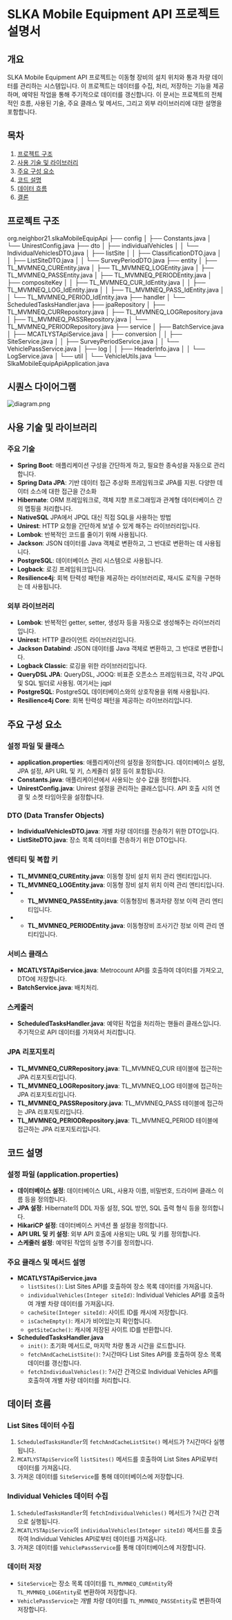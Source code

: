 # SLKA Mobile Equipment API 프로젝트 설명서

## 개요
SLKA Mobile Equipment API 프로젝트는 이동형 장비의 설치 위치와 통과 차량 데이터를 관리하는 시스템입니다. 이 프로젝트는 데이터를 수집, 처리, 저장하는 기능을 제공하며, 예약된 작업을 통해 주기적으로 데이터를 갱신합니다. 이 문서는 프로젝트의 전체적인 흐름, 사용된 기술, 주요 클래스 및 메서드, 그리고 외부 라이브러리에 대한 설명을 포함합니다.

## 목차
1. [프로젝트 구조](#프로젝트-구조)
2. [사용 기술 및 라이브러리](#사용-기술-및-라이브러리)
3. [주요 구성 요소](#주요-구성-요소)
4. [코드 설명](#코드-설명)
5. [데이터 흐름](#데이터-흐름)
6. [결론](#결론)

## 프로젝트 구조
org.neighbor21.slkaMobileEquipApi
├── config
│ ├── Constants.java
│ └── UnirestConfig.java
├── dto
│ ├── individualVehicles
│ │ └── IndividualVehiclesDTO.java
│ ├── listSite
│ │ ├── ClassificationDTO.java
│ │ ├── ListSiteDTO.java
│ │ └── SurveyPeriodDTO.java
├── entity
│ ├── TL_MVMNEQ_CUREntity.java
│ ├── TL_MVMNEQ_LOGEntity.java
│ ├── TL_MVMNEQ_PASSEntity.java
│ ├── TL_MVMNEQ_PERIODEntity.java
│ ├── compositeKey
│ │ ├── TL_MVMNEQ_CUR_IdEntity.java
│ │ ├── TL_MVMNEQ_LOG_IdEntity.java
│ │ ├── TL_MVMNEQ_PASS_IdEntity.java
│ │ └── TL_MVMNEQ_PERIOD_IdEntity.java
├── handler
│ └── ScheduledTasksHandler.java
├── jpaRepository
│ ├── TL_MVMNEQ_CURRepository.java
│ ├── TL_MVMNEQ_LOGRepository.java
│ ├── TL_MVMNEQ_PASSRepository.java
│ └── TL_MVMNEQ_PERIODRepository.java
├── service
│ ├── BatchService.java
│ ├── MCATLYSTApiService.java
│ ├── conversion
│ │ ├── SiteService.java
│ │ ├── SurveyPeriodService.java
│ │ └── VehiclePassService.java
│ ├── log
│ │ ├── HeaderInfo.java
│ │ └── LogService.java
│ └── util
│ └── VehicleUtils.java
└── SlkaMobileEquipApiApplication.java

## 시퀀스 다이어그램
![diagram.png](diagram.png)


## 사용 기술 및 라이브러리


### 주요 기술
- **Spring Boot**: 애플리케이션 구성을 간단하게 하고, 필요한 종속성을 자동으로 관리합니다.
- **Spring Data JPA**:  기반 데이터 접근 추상화 프레임워크로 JPA를 지원. 다양한 데이터 소스에 대한 접근을 간소화
- **Hibernate**: ORM 프레임워크로, 객체 지향 프로그래밍과 관계형 데이터베이스 간의 맵핑을 처리합니다.
- **NativeSQL**  JPA에서 JPQL 대신 직접 SQL을 사용하는 방법
- **Unirest**: HTTP 요청을 간단하게 보낼 수 있게 해주는 라이브러리입니다.
- **Lombok**: 반복적인 코드를 줄이기 위해 사용됩니다.
- **Jackson**: JSON 데이터를 Java 객체로 변환하고, 그 반대로 변환하는 데 사용됩니다.
- **PostgreSQL**: 데이터베이스 관리 시스템으로 사용됩니다.
- **Logback**: 로깅 프레임워크입니다.
- **Resilience4j**: 회복 탄력성 패턴을 제공하는 라이브러리로, 재시도 로직을 구현하는 데 사용됩니다.

### 외부 라이브러리
- **Lombok**: 반복적인 getter, setter, 생성자 등을 자동으로 생성해주는 라이브러리입니다.
- **Unirest**: HTTP 클라이언트 라이브러리입니다.
- **Jackson Databind**: JSON 데이터를 Java 객체로 변환하고, 그 반대로 변환합니다.
- **Logback Classic**: 로깅을 위한 라이브러리입니다.
- **QueryDSL JPA**: QueryDSL, JOOQ: 비표준 오픈소스 프레임워크로, 각각 JPQL 및 SQL 빌더로 사용됨. 여기서는 jqpl
- **PostgreSQL**: PostgreSQL 데이터베이스와의 상호작용을 위해 사용됩니다.
- **Resilience4j Core**: 회복 탄력성 패턴을 제공하는 라이브러리입니다.

## 주요 구성 요소

### 설정 파일 및 클래스
- **application.properties**: 애플리케이션의 설정을 정의합니다. 데이터베이스 설정, JPA 설정, API URL 및 키, 스케줄러 설정 등이 포함됩니다.
- **Constants.java**: 애플리케이션에서 사용되는 상수 값을 정의합니다.
- **UnirestConfig.java**: Unirest 설정을 관리하는 클래스입니다. API 호출 시의 연결 및 소켓 타임아웃을 설정합니다.

### DTO (Data Transfer Objects)
- **IndividualVehiclesDTO.java**: 개별 차량 데이터를 전송하기 위한 DTO입니다.
- **ListSiteDTO.java**: 장소 목록 데이터를 전송하기 위한 DTO입니다.

### 엔티티 및 복합 키
- **TL_MVMNEQ_CUREntity.java**: 이동형 장비 설치 위치 관리 엔티티입니다.
- **TL_MVMNEQ_LOGEntity.java**: 이동형 장비 설치 위치 이력 관리 엔티티입니다.
- - **TL_MVMNEQ_PASSEntity.java**: 이동형장비 통과차량 정보 이력 관리 엔티티입니다.
- - **TL_MVMNEQ_PERIODEntity.java**: 이동형장비 조사기간 정보 이력 관리 엔티티입니다.

### 서비스 클래스
- **MCATLYSTApiService.java**: Metrocount API를 호출하여 데이터를 가져오고, DTO에 저장합니다.
- **BatchService.java**: 배치처리.
  
### 스케줄러
- **ScheduledTasksHandler.java**: 예약된 작업을 처리하는 핸들러 클래스입니다. 주기적으로 API 데이터를 가져와서 처리합니다.

### JPA 리포지토리
- **TL_MVMNEQ_CURRepository.java**: TL_MVMNEQ_CUR 테이블에 접근하는 JPA 리포지토리입니다.
- **TL_MVMNEQ_LOGRepository.java**: TL_MVMNEQ_LOG 테이블에 접근하는 JPA 리포지토리입니다.
- **TL_MVMNEQ_PASSRepository.java**: TL_MVMNEQ_PASS 테이블에 접근하는 JPA 리포지토리입니다.
- **TL_MVMNEQ_PERIODRepository.java**: TL_MVMNEQ_PERIOD 테이블에 접근하는 JPA 리포지토리입니다.

## 코드 설명

### 설정 파일 (application.properties)
- **데이터베이스 설정**: 데이터베이스 URL, 사용자 이름, 비밀번호, 드라이버 클래스 이름 등을 정의합니다.
- **JPA 설정**: Hibernate의 DDL 자동 설정, SQL 방언, SQL 출력 형식 등을 정의합니다.
- **HikariCP 설정**: 데이터베이스 커넥션 풀 설정을 정의합니다.
- **API URL 및 키 설정**: 외부 API 호출에 사용되는 URL 및 키를 정의합니다.
- **스케줄러 설정**: 예약된 작업의 실행 주기를 정의합니다.

### 주요 클래스 및 메서드 설명
- **MCATLYSTApiService.java**
    - `listSites()`: List Sites API를 호출하여 장소 목록 데이터를 가져옵니다.
    - `individualVehicles(Integer siteId)`: Individual Vehicles API를 호출하여 개별 차량 데이터를 가져옵니다.
    - `cacheSite(Integer siteId)`: 사이트 ID를 캐시에 저장합니다.
    - `isCacheEmpty()`: 캐시가 비어있는지 확인합니다.
    - `getSiteCache()`: 캐시에 저장된 사이트 ID를 반환합니다.
- **ScheduledTasksHandler.java**
    - `init()`: 초기화 메서드로, 마지막 차량 통과 시간을 로드합니다.
    - `fetchAndCacheListSite()`: ?시간마다 List Sites API를 호출하여 장소 목록 데이터를 갱신합니다.
    - `fetchIndividualVehicles()`: ?시간 간격으로 Individual Vehicles API를 호출하여 개별 차량 데이터를 처리합니다.

## 데이터 흐름

### List Sites 데이터 수집
1. `ScheduledTasksHandler`의 `fetchAndCacheListSite()` 메서드가 ?시간마다 실행됩니다.
2. `MCATLYSTApiService`의 `listSites()` 메서드를 호출하여 List Sites API로부터 데이터를 가져옵니다.
3. 가져온 데이터를 `SiteService`를 통해 데이터베이스에 저장합니다.

### Individual Vehicles 데이터 수집
1. `ScheduledTasksHandler`의 `fetchIndividualVehicles()` 메서드가 ?시간 간격으로 실행됩니다.
2. `MCATLYSTApiService`의 `individualVehicles(Integer siteId)` 메서드를 호출하여 Individual Vehicles API로부터 데이터를 가져옵니다.
3. 가져온 데이터를 `VehiclePassService`를 통해 데이터베이스에 저장합니다.

### 데이터 저장
- `SiteService`는 장소 목록 데이터를 `TL_MVMNEQ_CUREntity`와 `TL_MVMNEQ_LOGEntity`로 변환하여 저장합니다.
- `VehiclePassService`는 개별 차량 데이터를 `TL_MVMNEQ_PASSEntity`로 변환하여 저장합니다.

